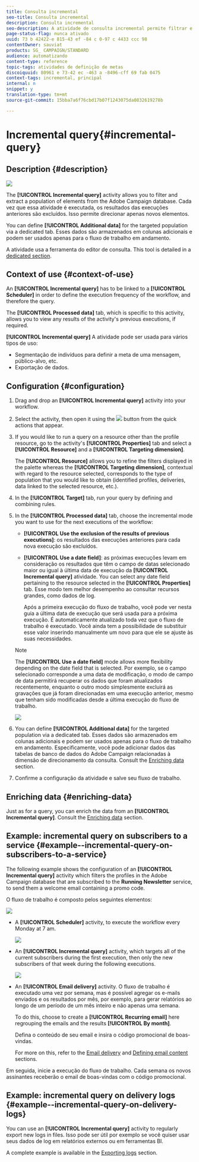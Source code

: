 ```yaml
---
title: Consulta incremental
seo-title: Consulta incremental
description: Consulta incremental
seo-description: A atividade de consulta incremental permite filtrar e extrair uma população de elementos do banco de dados do Adobe Campaign.
page-status-flag: nunca ativado
uuid: 73 b 42422-e 815-43 ef -84 c 0-97 c 4433 ccc 98
contentOwner: sauviat
products: SG_ CAMPAIGN/STANDARD
audience: automatizando
content-type: reference
topic-tags: atividades de definição de metas
discoiquuid: 80961 e 73-42 ec -463 a -8496-cff 69 fab 0475
context-tags: incremental, principal
internal: n
snippet: y
translation-type: tm+mt
source-git-commit: 15bba7a6f76cbd17b07f1243075da0832619278b

---
```



# Incremental query{#incremental-query}

## Description {#description}

![](assets/incremental.png)

The **[!UICONTROL Incremental query]** activity allows you to filter and extract a population of elements from the Adobe Campaign database. Cada vez que essa atividade é executada, os resultados das execuções anteriores são excluídos. Isso permite direcionar apenas novos elementos.

You can define **[!UICONTROL Additional data]** for the targeted population via a dedicated tab. Esses dados são armazenados em colunas adicionais e podem ser usados apenas para o fluxo de trabalho em andamento.

A atividade usa a ferramenta do editor de consulta. This tool is detailed in a [dedicated section](../../automating/using/editing-queries.md#about-query-editor).

## Context of use {#context-of-use}

An **[!UICONTROL Incremental query]** has to be linked to a **[!UICONTROL Scheduler]** in order to define the execution frequency of the workflow, and therefore the query.

The **[!UICONTROL Processed data]** tab, which is specific to this activity, allows you to view any results of the activity's previous executions, if required.

**[!UICONTROL Incremental query]** A atividade pode ser usada para vários tipos de uso:

* Segmentação de indivíduos para definir a meta de uma mensagem, público-alvo, etc.
* Exportação de dados.

## Configuration {#configuration}

1. Drag and drop an **[!UICONTROL Incremental query]** activity into your workflow.
1. Select the activity, then open it using the ![](assets/edit_darkgrey-24px.png) button from the quick actions that appear.
1. If you would like to run a query on a resource other than the profile resource, go to the activity's **[!UICONTROL Properties]** tab and select a **[!UICONTROL Resource]** and a **[!UICONTROL Targeting dimension]**.

   The **[!UICONTROL Resource]** allows you to refine the filters displayed in the palette whereas the **[!UICONTROL Targeting dimension]**, contextual with regard to the resource selected, corresponds to the type of population that you would like to obtain (identified profiles, deliveries, data linked to the selected resource, etc.).

1. In the **[!UICONTROL Target]** tab, run your query by defining and combining rules.
1. In the **[!UICONTROL Processed data]** tab, choose the incremental mode you want to use for the next executions of the workflow:

   * **[!UICONTROL Use the exclusion of the results of previous executions]**: os resultados das execuções anteriores para cada nova execução são excluídos.
   * **[!UICONTROL Use a date field]**: as próximas execuções levam em consideração os resultados que têm o campo de datas selecionado maior ou igual à última data de execução da **[!UICONTROL Incremental query]** atividade. You can select any date field pertaining to the resource selected in the **[!UICONTROL Properties]** tab. Esse modo tem melhor desempenho ao consultar recursos grandes, como dados de log.

      Após a primeira execução do fluxo de trabalho, você pode ver nesta guia a última data de execução que será usada para a próxima execução. É automaticamente atualizado toda vez que o fluxo de trabalho é executado. Você ainda tem a possibilidade de substituir esse valor inserindo manualmente um novo para que ele se ajuste às suas necessidades.
   >[!NOTE]
   >
   >The **[!UICONTROL Use a date field]** mode allows more flexibility depending on the date field that is selected. Por exemplo, se o campo selecionado corresponde a uma data de modificação, o modo de campo de data permitirá recuperar os dados que foram atualizados recentemente, enquanto o outro modo simplesmente excluirá as gravações que já foram direcionadas em uma execução anterior, mesmo que tenham sido modificadas desde a última execução do fluxo de trabalho.

   ![](assets/incremental_query_usedatefield.png)

1. You can define **[!UICONTROL Additional data]** for the targeted population via a dedicated tab. Esses dados são armazenados em colunas adicionais e podem ser usados apenas para o fluxo de trabalho em andamento. Especificamente, você pode adicionar dados das tabelas de banco de dados do Adobe Campaign relacionadas à dimensão de direcionamento da consulta. Consult the [Enriching data](../../automating/using/query.md#enriching-data) section.
1. Confirme a configuração da atividade e salve seu fluxo de trabalho.

## Enriching data {#enriching-data}

Just as for a query, you can enrich the data from an **[!UICONTROL Incremental query]**. Consult the [Enriching data](../../automating/using/query.md#enriching-data) section.

## Example: incremental query on subscribers to a service {#example--incremental-query-on-subscribers-to-a-service}

The following example shows the configuration of an **[!UICONTROL Incremental query]** activity which filters the profiles in the Adobe Campaign database that are subscribed to the **Running Newsletter** service, to send them a welcome email containing a promo code.

O fluxo de trabalho é composto pelos seguintes elementos:

![](assets/incremental_query_example1.png)

* A **[!UICONTROL Scheduler]** activity, to execute the workflow every Monday at 7 am.

   ![](assets/incremental_query_example2.png)

* An **[!UICONTROL Incremental query]** activity, which targets all of the current subscribers during the first execution, then only the new subscribers of that week during the following executions.

   ![](assets/incremental_query_example3.png)

* An **[!UICONTROL Email delivery]** activity. O fluxo de trabalho é executado uma vez por semana, mas é possível agregar os e-mails enviados e os resultados por mês, por exemplo, para gerar relatórios ao longo de um período de um mês inteiro e não apenas uma semana.

   To do this, choose to create a **[!UICONTROL Recurring email]** here regrouping the emails and the results **[!UICONTROL By month]**.

   Defina o conteúdo de seu email e insira o código promocional de boas-vindas.

   For more on this, refer to the [Email delivery](../../automating/using/email-delivery.md) and [Defining email content](../../designing/using/about-personalization.md) sections.

Em seguida, inicie a execução do fluxo de trabalho. Cada semana os novos assinantes receberão o email de boas-vindas com o código promocional.

## Example: incremental query on delivery logs {#example--incremental-query-on-delivery-logs}

You can use an **[!UICONTROL Incremental query]** activity to regularly export new logs in files. Isso pode ser útil por exemplo se você quiser usar seus dados de log em relatórios externos ou em ferramentas BI.

A complete example is available in the [Exporting logs](../../automating/using/exporting-logs.md) section.
